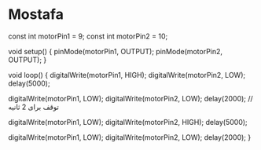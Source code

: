 # Mostafa
const int motorPin1 = 9; 
const int motorPin2 = 10; 

void setup() {
  pinMode(motorPin1, OUTPUT); 
  pinMode(motorPin2, OUTPUT);
}

void loop() {
  digitalWrite(motorPin1, HIGH); 
  digitalWrite(motorPin2, LOW); 
  delay(5000);

  digitalWrite(motorPin1, LOW);
  digitalWrite(motorPin2, LOW);
  delay(2000); // توقف برای 2 ثانیه

  digitalWrite(motorPin1, LOW); 
  digitalWrite(motorPin2, HIGH); 
  delay(5000); 

  digitalWrite(motorPin1, LOW);
  digitalWrite(motorPin2, LOW);
  delay(2000); 
}
